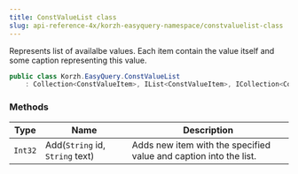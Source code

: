 ```yaml
---
title: ConstValueList class
slug: api-reference-4x/korzh-easyquery-namespace/constvaluelist-class
---
```


Represents list of availalbe values.  Each item contain the value itself and some caption representing this value.
```csharp
public class Korzh.EasyQuery.ConstValueList
    : Collection<ConstValueItem>, IList<ConstValueItem>, ICollection<ConstValueItem>, IEnumerable<ConstValueItem>, IEnumerable, IList, ICollection, IReadOnlyList<ConstValueItem>, IReadOnlyCollection<ConstValueItem>

```

### Methods

| Type | Name | Description | 
| --- | --- | --- | 
| `Int32` | Add(`String` id, `String` text) | Adds new item with the specified value and caption into the list. |